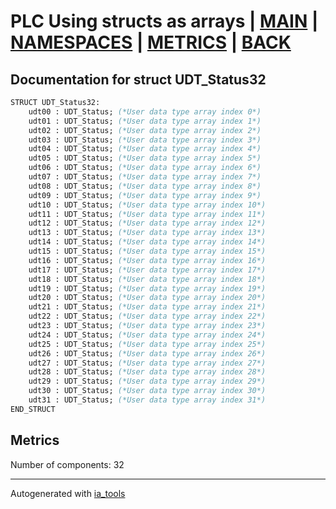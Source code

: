 # PLC Using structs as arrays | [MAIN] | [NAMESPACES] | [METRICS] | [BACK]  

## Documentation for struct UDT_Status32  

```pascal
STRUCT UDT_Status32:
    udt00 : UDT_Status; (*User data type array index 0*)
    udt01 : UDT_Status; (*User data type array index 1*)
    udt02 : UDT_Status; (*User data type array index 2*)
    udt03 : UDT_Status; (*User data type array index 3*)
    udt04 : UDT_Status; (*User data type array index 4*)
    udt05 : UDT_Status; (*User data type array index 5*)
    udt06 : UDT_Status; (*User data type array index 6*)
    udt07 : UDT_Status; (*User data type array index 7*)
    udt08 : UDT_Status; (*User data type array index 8*)
    udt09 : UDT_Status; (*User data type array index 9*)
    udt10 : UDT_Status; (*User data type array index 10*)
    udt11 : UDT_Status; (*User data type array index 11*)
    udt12 : UDT_Status; (*User data type array index 12*)
    udt13 : UDT_Status; (*User data type array index 13*)
    udt14 : UDT_Status; (*User data type array index 14*)
    udt15 : UDT_Status; (*User data type array index 15*)
    udt16 : UDT_Status; (*User data type array index 16*)
    udt17 : UDT_Status; (*User data type array index 17*)
    udt18 : UDT_Status; (*User data type array index 18*)
    udt19 : UDT_Status; (*User data type array index 19*)
    udt20 : UDT_Status; (*User data type array index 20*)
    udt21 : UDT_Status; (*User data type array index 21*)
    udt22 : UDT_Status; (*User data type array index 22*)
    udt23 : UDT_Status; (*User data type array index 23*)
    udt24 : UDT_Status; (*User data type array index 24*)
    udt25 : UDT_Status; (*User data type array index 25*)
    udt26 : UDT_Status; (*User data type array index 26*)
    udt27 : UDT_Status; (*User data type array index 27*)
    udt28 : UDT_Status; (*User data type array index 28*)
    udt29 : UDT_Status; (*User data type array index 29*)
    udt30 : UDT_Status; (*User data type array index 30*)
    udt31 : UDT_Status; (*User data type array index 31*)
END_STRUCT
```

## Metrics  

Number of components: 32  

---
Autogenerated with [ia_tools](https://github.com/tkucic/ia_tools)  

[MAIN]: ../../../../index_st.md
[NAMESPACES]: ../../nsList_st.md
[METRICS]: ../../../metrics_st.md
[BACK]: ../nsMain_st.md
